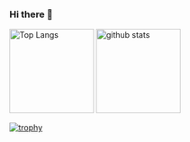 ### Hi there 👋


<p align="left"> 
  <img alt="Top Langs" height="150px" src="https://github-readme-stats.vercel.app/api/top-langs/?username=itsuki-jp&layout=compact&show_icons=true&theme=onedark" />
  <img alt="github stats" height="150px" src="https://github-readme-stats-test-pink.vercel.app/api?username=itsuki-jp&theme=onedark&show_icons=ture" />
</p>

[![trophy](https://github-profile-trophy.vercel.app/?username=itsuki-jp&theme=onedark&column=7
)](https://github.com/ryo-ma/github-profile-trophy)
